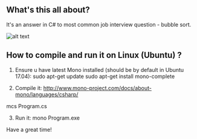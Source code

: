 ## What's this all about?
It's an answer in C# to most common job interview question - bubble sort.

![alt text](https://upload.wikimedia.org/wikipedia/commons/c/c8/Bubble-sort-example-300px.gif)

## How to compile and run it on Linux (Ubuntu) ?
1. Ensure u have latest Mono installed (should be by default in Ubuntu 17.04):
sudo apt-get update
sudo apt-get install mono-complete

2. Compile it:
http://www.mono-project.com/docs/about-mono/languages/csharp/

mcs Program.cs

3. Run it:
mono Program.exe

Have a great time!
